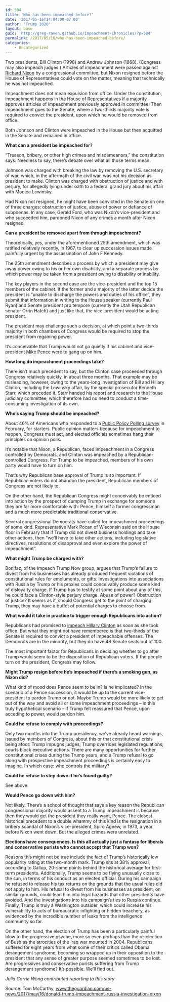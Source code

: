 ```yaml
---
id: 504
title: 'Who has been impeached before?'
date: '2017-05-16T14:04:00-07:00'
author: 'Trump 2020'
layout: base
guid: 'http://greg-raven.github.io/Impeachment-Chronicles/?p=504'
permalink: /2017/05/16/who-has-been-impeached-before/
categories:
    - Uncategorized
---
```


Two presidents, Bill Clinton (1998) and Andrew Johnson (1868). (Congress may also impeach judges.) Articles of impeachment were passed against [Richard Nixon](https://www.theguardian.com/us-news/richard-nixon) by a congressional committee, but Nixon resigned before the House of Representatives could vote on the matter, meaning that technically he was not impeached.

Impeachment does not mean expulsion from office. Under the constitution, impeachment happens in the House of Representatives if a majority approves articles of impeachment previously approved in committee. Then impeachment goes to the Senate, where a two-thirds majority vote is required to convict the president, upon which he would be removed from office.

Both Johnson and Clinton were impeached in the House but then acquitted in the Senate and remained in office.

**What can a president be impeached for?**

“Treason, bribery, or other high crimes and misdemeanors,” the constitution says. Needless to say, there’s debate over what all those terms mean.

Johnson was charged with breaking the law by removing the U.S. secretary of war, which, in the aftermath of the civil war, was not his decision as president to make. Clinton was charged with obstruction of justice and with perjury, for allegedly lying under oath to a federal grand jury about his affair with Monica Lewinsky.

Had Nixon not resigned, he might have been convicted in the Senate on one of three charges: obstruction of justice, abuse of power or defiance of subpoenas. In any case, Gerald Ford, who was Nixon’s vice-president and who succeeded him, pardoned Nixon of any crimes a month after Nixon resigned.

**Can a president be removed apart from through impeachment?**

Theoretically, yes, under the aforementioned 25th amendment, which was ratified relatively recently, in 1967, to clear up succession issues made painfully urgent by the assassination of John F Kennedy.

The 25th amendment describes a process by which a president may give away power owing to his or her own disability, and a separate process by which power may be taken from a president owing to disability or inability.

The key players in the second case are the vice-president and the top 15 members of the cabinet. If the former and a majority of the latter decide the president is “unable to discharge the powers and duties of his office”, they submit that information in writing to the House speaker (currently Paul Ryan) and Senate president pro tempore (currently the Utah Republican senator Orrin Hatch) and just like that, the vice-president would be acting president.

The president may challenge such a decision, at which point a two-thirds majority in both chambers of Congress would be required to stop the president from regaining power.

It’s conceivable that Trump would not go quietly if his cabinet and vice-president [Mike Pence](https://www.theguardian.com/us-news/mike-pence) were to gang up on him.

**How long do impeachment proceedings take?**

There isn’t much precedent to say, but the Clinton case proceeded through Congress relatively quickly, in about three months. That example may be misleading, however, owing to the years-long investigation of Bill and Hillary Clinton, including the Lewinsky affair, by the special prosecutor Kenneth Starr, which preceded it. Starr handed his report and research to the House judiciary committee, which therefore had no need to conduct a time-consuming investigation of its own.

**Who’s saying Trump should be impeached?**

About 46% of Americans who responded to a [Public Policy Polling survey](https://www.publicpolicypolling.com/pdf/2017/PPP_Release_National_21017.pdf) in February, for starters. Public opinion matters because for impeachment to happen, Congress must act, and elected officials sometimes hang their principles on opinion polls.

It’s notable that Nixon, a Republican, faced impeachment in a Congress controlled by Democrats, and Clinton was impeached by a Republican-controlled Congress. For Trump to be impeached, members of his own party would have to turn on him.

That’s why Republican base approval of Trump is so important. If Republican voters do not abandon the president, Republican members of Congress are not likely to.

On the other hand, the Republican Congress might conceivably be enticed into action by the prospect of dumping Trump in exchange for someone they are far more comfortable with: Pence, himself a former congressman and a much more predictable traditional conservative.

Several congressional Democrats have called for impeachment proceedings of some kind. Representative Mark Pocan of Wisconsin said on the House floor in February that if Trump did not divest business holdings and take other actions, then “we’ll have to take other actions, including legislative directives, resolutions of disapproval and even explore the power of impeachment”.

**What might Trump be charged with?**

Bonifaz, of the Impeach Trump Now group, argues that Trump’s failure to divest from his businesses has already produced frequent violations of constitutional rules for emoluments, or gifts. Investigations into associations with Russia by Trump or his proxies could conceivably produce some kind of disloyalty charge. If Trump has to testify at some point about any of this, he could face a Clinton-style perjury charge. Abuse of power? Obstruction of justice? It seems as if, should Congress get to the point of charging Trump, they may have a buffet of potential charges to choose from.

**What would it take in practice to trigger enough Republicans into action?**

Republicans had promised to [impeach Hillary Clinton](https://nymag.com/daily/intelligencer/2016/10/republicans-have-a-plan-to-make-clintons-presidency-hell.html) as soon as she took office. But what they might not have remembered is that two-thirds of the Senate is required to convict a president of impeachable offenses. The Democrats are in the minority, but they do have 48 Senate seats out of 100.

The most important factor for Republicans in deciding whether to go after Trump would seem to be the disposition of Republican voters. If the people turn on the president, Congress may follow.

**Might Trump resign before he’s impeached if there’s a smoking gun, as Nixon did?**

What kind of mood does Pence seem to be in? Is he implicated? In the scenario of a Pence succession, it would be up to the current vice-president to pardon Trump or not. Maybe Trump would be more likely to get out of the way and avoid all or some impeachment proceedings – in this truly hypothetical scenario – if Trump felt reassured that Pence, upon acceding to power, would pardon him.

**Could he refuse to comply with proceedings?**

Only two months into the Trump presidency, we’ve already heard warnings, issued by members of Congress, about this or that constitutional crisis being afoot: Trump impugns judges; Trump overrides legislated regulations; courts block executive actions. There are many opportunities for further constitutional crises during the Trump years, and a Trump refusal to go along with prospective impeachment proceedings is certainly easy to imagine. In which case: who controls the military?

**Could he refuse to step down if he’s found guilty?**

See above.

**Would Pence go down with him?**

Not likely. There’s a school of thought that says a key reason the Republican congressional majority would assent to a Trump impeachment is because then they would get the president they really want, Pence. The closest historical precedent to a double whammy of this kind is the resignation in a bribery scandal of Nixon’s vice-president, Spiro Agnew, in 1973, a year before Nixon went down. But the alleged crimes were unrelated.

**Elections have consequences. Is this all actually just a fantasy for liberals and conservative purists who cannot accept that Trump won?**

Reasons this might not be true include the fact of Trump’s historically low popularity rating at the two-month mark. Trump sits at 38% approval, according to Gallup, 20-some points behind the historical average for first-term presidents. Additionally, Trump seems to be flying unusually close to the sun, in terms of his conduct as an elected official. During his campaign he refused to release his tax returns on the grounds that the usual rules did not apply to him. His refusal to divest from his businesses as president, on similar grounds, could lead him into legal hazards that other presidents have avoided. And the investigations into his campaign’s ties to Russia continue. Finally, Trump is truly a Washington outsider, which could increase his vulnerability to acts of bureaucratic infighting or hidden treachery, as evidenced by the incredible number of leaks from the intelligence community so far.

On the other hand, the election of Trump has been a particularly painful blow to the progressive psyche, more so even perhaps than the re-election of Bush as the atrocities of the Iraq war mounted in 2004. Republicans suffered for eight years from what some of their critics called Obama derangement syndrome, becoming so wrapped up in their opposition to the president that any sense of greater purpose seemed sometimes to be lost. Are progressives and conservative purists suffering from Trump derangement syndrome? It’s possible. We’ll find out.

*Julia Carrie Wong contributed reporting to this story*

Source: Tom McCarthy, www.theguardian.com/us-news/2017/may/16/donald-trump-impeachment-russia-investigation-nixon